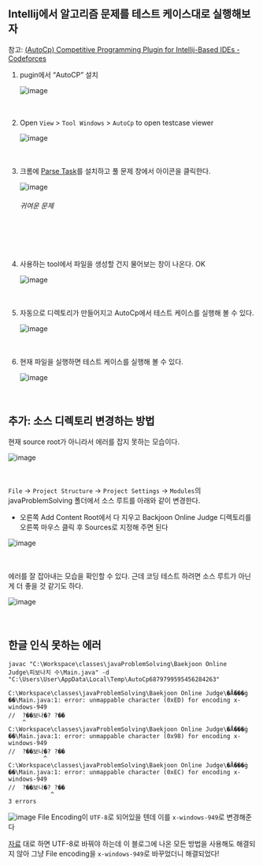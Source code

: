 

## Intellij에서 알고리즘 문제를 테스트 케이스대로 실행해보자
참고: [(AutoCp) Competitive Programming Plugin for Intellij-Based IDEs - Codeforces](https://codeforces.com/blog/entry/92686)

1. pugin에서 “AutoCP” 설치
    
    ![image](https://github.com/muyaaho/algorithm/assets/76798969/97f94828-8282-49e8-bd00-124cc0bc700a)
   <br><br><br>

2. Open `View` > `Tool Windows` > `AutoCp` to open testcase viewer
    
    ![image](https://github.com/muyaaho/algorithm/assets/76798969/944bcea0-5ffc-4d12-94dd-c8a93c65de82)
    <br><br><br>

3. 크롬에 [Parse Task](https://chromewebstore.google.com/detail/competitive-companion/cjnmckjndlpiamhfimnnjmnckgghkjbl)를 설치하고 풀 문제 창에서 아이콘을 클릭한다.
    
    ![image](https://github.com/muyaaho/algorithm/assets/76798969/67ce0598-eb92-48f2-ad77-4d70db7eaba5)
    ###### 귀여운 문제
    <br><br><br>

4. 사용하는 tool에서 파일을 생성할 건지 물어보는 창이 나온다. OK
    
    ![image](https://github.com/muyaaho/algorithm/assets/76798969/27bb4fb0-6650-42fd-8ac2-14b8bcdcee3e)
    <br><br><br>

5. 자동으로 디렉토리가 만들어지고 AutoCp에서 테스트 케이스를 실행해 볼 수 있다.
    
    ![image](https://github.com/muyaaho/algorithm/assets/76798969/20bb5a73-dab7-4e21-a3ac-ffc0af9c2dfe)
    <br><br><br>

6. 현재 파일을 실행하면 테스트 케이스를 실행해 볼 수 있다.
    
    ![image](https://github.com/muyaaho/algorithm/assets/76798969/c278a08e-2bf1-469d-b14e-1d771faeeb1b)
   <br><br><br>



## 추가: 소스 디렉토리 변경하는 방법


현재 source root가 아니라서 에러를 잡지 못하는 모습이다.

![image](https://github.com/muyaaho/algorithm/assets/76798969/88a758ed-08e4-4585-9e06-7f1c530fe6db)
<br><br><br>

`File` → `Project Structure` → `Project Settings` → `Modules`의 javaProblemSolving 폴더에서 소스 루트를 아래와 같이 변경한다.

- 오른쪽 Add Content Root에서 다 지우고 Backjoon Online Judge 디렉토리를 오른쪽 마우스 클릭 후 Sources로 지정해 주면 된다

![image](https://github.com/muyaaho/algorithm/assets/76798969/6e584ce2-3aca-4b51-8981-646e06299def)
<br><br><br>

에러를 잘 잡아내는 모습을 확인할 수 있다. 근데 코딩 테스트 하려면 소스 루트가 아닌게 더 좋을 것 같기도 하다.

![image](https://github.com/muyaaho/algorithm/assets/76798969/987f5dcd-c8a7-438c-8fba-3837cb0836cf)
<br><br><br>


## 한글 인식 못하는 에러

```
javac "C:\Workspace\classes\javaProblemSolving\Baekjoon Online Judge\피보나치 수\Main.java" -d "C:\Users\User\AppData\Local\Temp\AutoCp6879799595456284263"

C:\Workspace\classes\javaProblemSolving\Baekjoon Online Judge\�Ǻ���ġ ��\Main.java:1: error: unmappable character (0xED) for encoding x-windows-949
//  ?��보나�? ?��
    ^
C:\Workspace\classes\javaProblemSolving\Baekjoon Online Judge\�Ǻ���ġ ��\Main.java:1: error: unmappable character (0x98) for encoding x-windows-949
//  ?��보나�? ?��
          ^
C:\Workspace\classes\javaProblemSolving\Baekjoon Online Judge\�Ǻ���ġ ��\Main.java:1: error: unmappable character (0xEC) for encoding x-windows-949
//  ?��보나�? ?��
            ^
3 errors
```

![image](https://github.com/muyaaho/algorithm/assets/76798969/13eac489-7528-48ef-aa83-1e4e46350c9f)
File Encoding이 `UTF-8`로 되어있을 텐데 이를 `x-windows-949`로 변경해준다


[자료](https://doing7.tistory.com/95) 대로 하면 UTF-8로 바꿔야 하는데 이 블로그에 나온 모든 방법을 사용해도 해결되지 않아 그냥 File encoding을 `x-windows-949`로 바꾸었더니 해결되었다!

